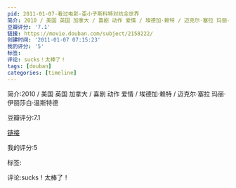 ```yaml
---
pid: 2011-01-07-看过电影-歪小子斯科特对抗全世界
简介: 2010 / 美国 英国 加拿大 / 喜剧 动作 爱情 / 埃德加·赖特 / 迈克尔·塞拉 玛丽·伊丽莎白·温斯特德
豆瓣评分: '7.1'
链接: https://movie.douban.com/subject/2158222/
创建时间: '2011-01-07 07:15:23'
我的评分: '5'
标签:
评论: sucks！太棒了！
tags: [douban]
categories: [timeline]
---
```

简介:2010 / 美国 英国 加拿大 / 喜剧 动作 爱情 / 埃德加·赖特 / 迈克尔·塞拉 玛丽·伊丽莎白·温斯特德

豆瓣评分:7.1

[链接](https://movie.douban.com/subject/2158222/)

我的评分:5

标签:

评论:sucks！太棒了！

